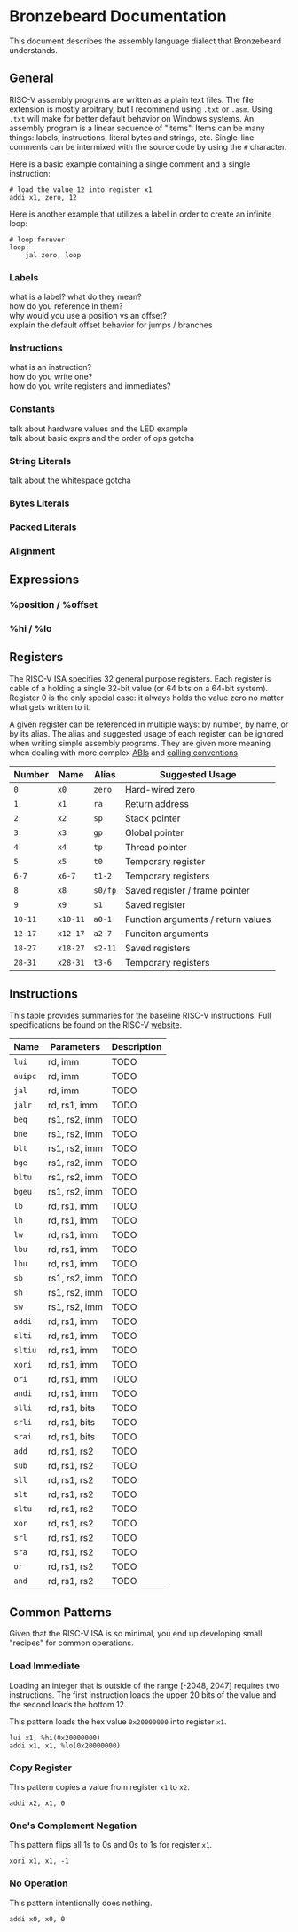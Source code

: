 # Bronzebeard Documentation
This document describes the assembly language dialect that Bronzebeard understands.

## General
RISC-V assembly programs are written as a plain text files.
The file extension is mostly arbitrary, but I recommend using `.txt` or `.asm`.
Using `.txt` will make for better default behavior on Windows systems.
An assembly program is a linear sequence of "items".
Items can be many things: labels, instructions, literal bytes and strings, etc.
Single-line comments can be intermixed with the source code by using the `#` character.

Here is a basic example containing a single comment and a single instruction:
```
# load the value 12 into register x1
addi x1, zero, 12
```

Here is another example that utilizes a label in order to create an infinite loop:
```
# loop forever!
loop:
    jal zero, loop
```

### Labels
what is a label? what do they mean?  
how do you reference in them?  
why would you use a position vs an offset?  
explain the default offset behavior for jumps / branches  

### Instructions
what is an instruction?  
how do you write one?  
how do you write registers and immediates?  

### Constants
talk about hardware values and the LED example  
talk about basic exprs and the order of ops gotcha

### String Literals
talk about the whitespace gotcha  

### Bytes Literals
### Packed Literals
### Alignment

## Expressions
### %position / %offset
### %hi / %lo

## Registers
The RISC-V ISA specifies 32 general purpose registers.
Each register is cable of a holding a single 32-bit value (or 64 bits on a 64-bit system).
Register 0 is the only special case: it always holds the value zero no matter what gets written to it.

A given register can be referenced in multiple ways: by number, by name, or by its alias.
The alias and suggested usage of each register can be ignored when writing simple assembly programs.
They are given more meaning when dealing with more complex [ABIs](https://en.wikipedia.org/wiki/Application_binary_interface) and [calling conventions](https://en.wikipedia.org/wiki/Calling_convention).

| Number  | Name     | Alias   | Suggested Usage |
| ------- | -------- | ------- | --------------- |
| `0`     | `x0`     | `zero`  | Hard-wired zero |
| `1`     | `x1`     | `ra`    | Return address  |
| `2`     | `x2`     | `sp`    | Stack pointer   |
| `3`     | `x3`     | `gp`    | Global pointer  |
| `4`     | `x4`     | `tp`    | Thread pointer  |
| `5`     | `x5`     | `t0`    | Temporary register |
| `6-7`   | `x6-7`   | `t1-2`  | Temporary registers |
| `8`     | `x8`     | `s0/fp` | Saved register / frame pointer |
| `9`     | `x9`     | `s1`    | Saved register  |
| `10-11` | `x10-11` | `a0-1`  | Function arguments / return values |
| `12-17` | `x12-17` | `a2-7`  | Funciton arguments |
| `18-27` | `x18-27` | `s2-11` | Saved registers |
| `28-31` | `x28-31` | `t3-6`  | Temporary registers |

## Instructions
This table provides summaries for the baseline RISC-V instructions.
Full specifications be found on the RISC-V [website](https://riscv.org/technical/specifications/).

| Name    | Parameters    | Description |
| ------- | ------------- | ----------- |
| `lui`   | rd, imm       | TODO        |
| `auipc` | rd, imm       | TODO        |
| `jal`   | rd, imm       | TODO        |
| `jalr`  | rd, rs1, imm  | TODO        |
| `beq`   | rs1, rs2, imm | TODO        |
| `bne`   | rs1, rs2, imm | TODO        |
| `blt`   | rs1, rs2, imm | TODO        |
| `bge`   | rs1, rs2, imm | TODO        |
| `bltu`  | rs1, rs2, imm | TODO        |
| `bgeu`  | rs1, rs2, imm | TODO        |
| `lb`    | rd, rs1, imm  | TODO        |
| `lh`    | rd, rs1, imm  | TODO        |
| `lw`    | rd, rs1, imm  | TODO        |
| `lbu`   | rd, rs1, imm  | TODO        |
| `lhu`   | rd, rs1, imm  | TODO        |
| `sb`    | rs1, rs2, imm | TODO        |
| `sh`    | rs1, rs2, imm | TODO        |
| `sw`    | rs1, rs2, imm | TODO        |
| `addi`  | rd, rs1, imm  | TODO        |
| `slti`  | rd, rs1, imm  | TODO        |
| `sltiu` | rd, rs1, imm  | TODO        |
| `xori`  | rd, rs1, imm  | TODO        |
| `ori`   | rd, rs1, imm  | TODO        |
| `andi`  | rd, rs1, imm  | TODO        |
| `slli`  | rd, rs1, bits | TODO        |
| `srli`  | rd, rs1, bits | TODO        |
| `srai`  | rd, rs1, bits | TODO        |
| `add`   | rd, rs1, rs2  | TODO        |
| `sub`   | rd, rs1, rs2  | TODO        |
| `sll`   | rd, rs1, rs2  | TODO        |
| `slt`   | rd, rs1, rs2  | TODO        |
| `sltu`  | rd, rs1, rs2  | TODO        |
| `xor`   | rd, rs1, rs2  | TODO        |
| `srl`   | rd, rs1, rs2  | TODO        |
| `sra`   | rd, rs1, rs2  | TODO        |
| `or`    | rd, rs1, rs2  | TODO        |
| `and`   | rd, rs1, rs2  | TODO        |

## Common Patterns
Given that the RISC-V ISA is so minimal, you end up developing small "recipes" for common operations.

### Load Immediate
Loading an integer that is outside of the range [-2048, 2047] requires two instructions.
The first instruction loads the upper 20 bits of the value and the second loads the bottom 12.

This pattern loads the hex value `0x20000000` into register `x1`.
```
lui x1, %hi(0x20000000)
addi x1, x1, %lo(0x20000000)
```

### Copy Register
This pattern copies a value from register `x1` to `x2`.
```
addi x2, x1, 0
```

### One's Complement Negation
This pattern flips all 1s to 0s and 0s to 1s for register `x1`.
```
xori x1, x1, -1
```

### No Operation
This pattern intentionally does nothing.
```
addi x0, x0, 0
```
